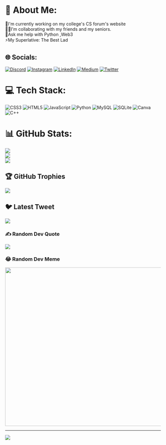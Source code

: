# 💫 About Me:
💼I'm currently working on my college's CS forum's website<br>👯‍♂️I'm collaborating with my friends and my seniors.<br>💭Ask me help with Python ,Web3<br>⚡My Superlative: The Best Lad 


## 🌐 Socials:
[![Discord](https://img.shields.io/badge/Discord-%237289DA.svg?logo=discord&logoColor=white)](https://discord.gg/Aakil_Ahamed#2056) [![Instagram](https://img.shields.io/badge/Instagram-%23E4405F.svg?logo=Instagram&logoColor=white)](https://instagram.com/__.akl45) [![LinkedIn](https://img.shields.io/badge/LinkedIn-%230077B5.svg?logo=linkedin&logoColor=white)](https://linkedin.com/in/aakil-ahamed) [![Medium](https://img.shields.io/badge/Medium-12100E?logo=medium&logoColor=white)](https://medium.com/@aakilahmd425) [![Twitter](https://img.shields.io/badge/Twitter-%231DA1F2.svg?logo=Twitter&logoColor=white)](https://twitter.com/aakil_ahamed45) 

# 💻 Tech Stack:
![CSS3](https://img.shields.io/badge/css3-%231572B6.svg?style=plastic&logo=css3&logoColor=white) ![HTML5](https://img.shields.io/badge/html5-%23E34F26.svg?style=plastic&logo=html5&logoColor=white) ![JavaScript](https://img.shields.io/badge/javascript-%23323330.svg?style=plastic&logo=javascript&logoColor=%23F7DF1E) ![Python](https://img.shields.io/badge/python-3670A0?style=plastic&logo=python&logoColor=ffdd54) ![MySQL](https://img.shields.io/badge/mysql-%2300f.svg?style=plastic&logo=mysql&logoColor=white) ![SQLite](https://img.shields.io/badge/sqlite-%2307405e.svg?style=plastic&logo=sqlite&logoColor=white) ![Canva](https://img.shields.io/badge/Canva-%2300C4CC.svg?style=plastic&logo=Canva&logoColor=white) ![C++](https://img.shields.io/badge/c++-%2300599C.svg?style=plastic&logo=c%2B%2B&logoColor=white)
# 📊 GitHub Stats:
![](https://github-readme-stats.vercel.app/api?username=AakilAhamed&theme=gruvbox&hide_border=true&include_all_commits=true&count_private=true)<br/>
![](https://github-readme-streak-stats.herokuapp.com/?user=AakilAhamed&theme=gruvbox&hide_border=true)<br/>
![](https://github-readme-stats.vercel.app/api/top-langs/?username=AakilAhamed&theme=gruvbox&hide_border=true&include_all_commits=true&count_private=true&layout=compact)

## 🏆 GitHub Trophies
![](https://github-profile-trophy.vercel.app/?username=AakilAhamed&theme=gruvbox&no-frame=false&no-bg=false&margin-w=4)

## 🐦 Latest Tweet
[![](https://gtce.itsvg.in/api?username=aakil_ahamed45)](https://github.com/VishwaGauravIn/github-twitter-card-embed)

### ✍️ Random Dev Quote
![](https://quotes-github-readme.vercel.app/api?type=vetical&theme=gruvbox)

### 😂 Random Dev Meme
<img src="https://random-memer.herokuapp.com/" width="512px"/>

---
[![](https://visitcount.itsvg.in/api?id=AakilAhamed&icon=2&color=1)](https://visitcount.itsvg.in)

<!-- Proudly created with GPRM ( https://gprm.itsvg.in ) -->
